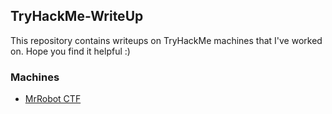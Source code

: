 ## TryHackMe-WriteUp
This repository contains writeups on TryHackMe machines that I've worked on. Hope you find it helpful :)

### Machines
- [MrRobot CTF](https://github.com/n0sys/TryHackMe-Writeup/tree/main/MrRobotCTF)
